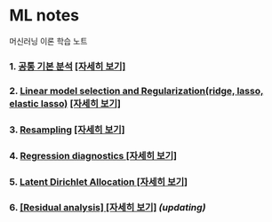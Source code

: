 # ML notes
머신러닝 이론 학습 노트
### 1. [공통 기본 분석](https://github.com/lee-kyubong/ML/tree/master/basic-analysis) [[자세히 보기]](https://github.com/lee-kyubong/ML/tree/master/basic-analysis)
### 2. [Linear model selection and Regularization(ridge, lasso, elastic lasso)](https://github.com/lee-kyubong/ML/tree/master/linear-model-selection-and-regularization) [[자세히 보기]](https://github.com/lee-kyubong/ML/tree/master/linear-model-selection-and-regularization)
### 3. [Resampling](https://github.com/lee-kyubong/ML/tree/master/resampling) [[자세히 보기]](https://github.com/lee-kyubong/ML/tree/master/resampling)
### 4. [Regression diagnostics [자세히 보기]](https://github.com/lee-kyubong/ML/tree/master/regression_diagnostics)
### 5. [Latent Dirichlet Allocation [자세히 보기]](https://github.com/lee-kyubong/ML/tree/master/latent-dirichlet-allocation)
### 6. [[Residual analysis] [자세히 보기]]() *(updating)*
